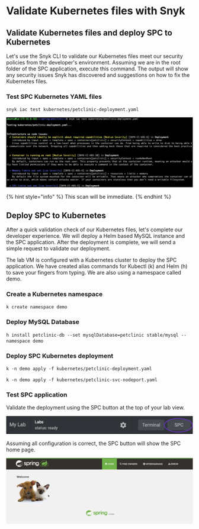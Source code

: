 # Validate Kubernetes files with Snyk

## Validate Kubernetes files and deploy SPC to Kubernetes

Let's use the Snyk CLI to validate our Kubernetes files meet our security policies from the developer's environment. Assuming we are in the root folder of the SPC application, execute this command. The output will show any security issues Snyk has discovered and suggestions on how to fix the Kubernetes files.

### Test SPC Kubernetes YAML files

```text
snyk iac test kubernetes/petclinic-deployment.yaml
```

![](../../../.gitbook/assets/screen-shot-2020-08-26-at-2.54.26-pm.png)

{% hint style="info" %}
This scan will be immediate.
{% endhint %}

## Deploy SPC to Kubernetes

After a quick validation check of our Kubernetes files, let's complete our developer experience. We will deploy a Helm based MySQL instance and the SPC application. After the deployment is complete, we will send a simple request to validate our deployment.

The lab VM is configured with a Kubernetes cluster to deploy the SPC application. We have created alias commands for Kubectl \(k\) and Helm \(h\) to save your fingers from typing. We are also using a namespace called demo.

### Create a Kubernetes namespace

```text
k create namespace demo
```

### Deploy MySQL Database

```text
h install petclinic-db --set mysqlDatabase=petclinic stable/mysql --namespace demo
```

### Deploy SPC Kubernetes deployment

```text
k -n demo apply -f kubernetes/petclinic-deployment.yaml
```

```text
k -n demo apply -f kubernetes/petclinic-svc-nodeport.yaml
```

### Test SPC application

Validate the deployment using the SPC button at the top of your lab view.

![](../../../.gitbook/assets/spc_button_purpcle_cicle.png)

Assuming all configuration is correct, the SPC button will show the SPC home page.

![](../../../.gitbook/assets/screen-shot-2020-08-28-at-3.57.03-pm.png)

